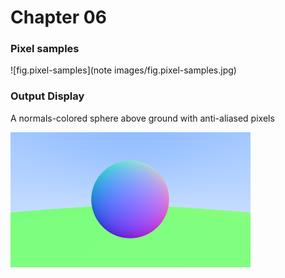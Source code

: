 # Chapter 06

### Pixel samples

![fig.pixel-samples](note images/fig.pixel-samples.jpg)



### Output Display

A  normals-colored sphere above ground with anti-aliased pixels 

![output](output.png)

